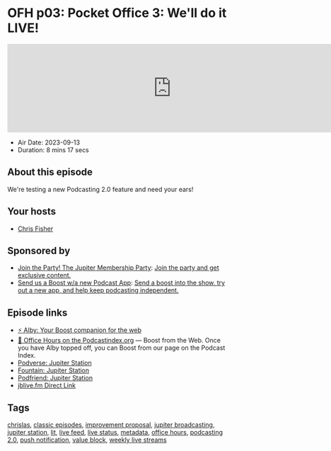# OFH p03: Pocket Office 3: We'll do it LIVE!

<iframe src="https://player.fireside.fm/v2/MkcqFyfv+VEHoIu_r?theme=dark" width="740" height="200" frameborder="0" scrolling="no"></iframe>

* Air Date: 2023-09-13
* Duration: 8 mins 17 secs

## About this episode

We're testing a new Podcasting 2.0 feature and need your ears!

## Your hosts
* [Chris Fisher](https://www.officehours.hair/hosts/chrislas)

## Sponsored by

  * [Join the Party! The Jupiter Membership Party](https://www.jupiter.party/): [Join the party and get exclusive content. ](https://www.jupiter.party/)
  * [Send us a Boost w/a new Podcast App](http://newpodcastapps.com/): [Send a boost into the show, try out a new app, and help keep podcasting independent. ](http://newpodcastapps.com/)



## Episode links

  * [⚡ Alby: Your Boost companion for the web](https://getalby.com/ "⚡ Alby: Your Boost companion for the web")
  * [🎉 Office Hours on the Podcastindex.org](https://podcastindex.org/podcast/5341434 "🎉 Office Hours on the Podcastindex.org") — Boost from the Web. Once you have Alby topped off, you can Boost from our page on the Podcast Index.
  * [Podverse: Jupiter Station](https://podverse.fm/podcast/Z3WCCOxYBB "Podverse: Jupiter Station")
  * [Fountain: Jupiter Station](https://fountain.fm/show/o4cajw7EtkLUiVktdEHU "Fountain: Jupiter Station")
  * [Podfriend: Jupiter Station](https://www.podfriend.com/podcast/jupiter-station/ "Podfriend: Jupiter Station")
  * [jblive.fm Direct Link](http://jblive.fm/ "jblive.fm Direct Link")



## Tags

[chrislas](https://www.officehours.hair/tags/chrislas), [classic episodes](https://www.officehours.hair/tags/classic%20episodes), [improvement proposal](https://www.officehours.hair/tags/improvement%20proposal), [jupiter broadcasting](https://www.officehours.hair/tags/jupiter%20broadcasting), [jupiter station](https://www.officehours.hair/tags/jupiter%20station), [lit](https://www.officehours.hair/tags/lit), [live feed](https://www.officehours.hair/tags/live%20feed), [live status](https://www.officehours.hair/tags/live%20status), [metadata](https://www.officehours.hair/tags/metadata), [office hours](https://www.officehours.hair/tags/office%20hours), [podcasting 2.0](https://www.officehours.hair/tags/podcasting%202.0), [push notification](https://www.officehours.hair/tags/push%20notification), [value block](https://www.officehours.hair/tags/value%20block), [weekly live streams](https://www.officehours.hair/tags/weekly%20live%20streams)
